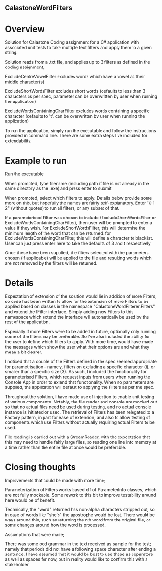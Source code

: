 ## CalastoneWordFilters
 
 
# Overview

Solution for Calastone Coding assignment for a C# application with associated unit tests to take multiple text filters and apply them to a given string.

Solution reads from a .txt file, and applies up to 3 filters as defined in the coding assignment;

ExcludeCentreVowelFilter excludes words which have a vowel as their middle character(s)

ExcludeShortWordsFilter excludes short words (defaults to less than 3 characters as per spec, parameter can be overwritten by user when running the application)

ExcludeWordsContainingCharFilter excludes words containing a specific character (defaults to 't', can be overwritten by user when running the application).

To run the application, simply run the executable and follow the instructions provided in command line. There are some extra steps I've included for extendability.

# Example to run

Run the executable

When prompted, type filename (including path if file is not already in the same directory as the .exe) and press enter to submit

When prompted, select which filters to apply. Details below provide some more on this, but hopefully the names are fairly self-explanatory. Enter "0 1 2" (without quotes) to run all filters, or any subset of that.

If a parameterised Filter was chosen to include (ExcludeShortWordsFilter or ExcludeWordsContainingCharFilter), then user will be prompted to enter a value if they wish. For ExcludeShortWordsFilter, this will determine the minimum length of the word that can be returned, for ExcludeWordsContainingCharFilter, this will define a character to blacklist. User can just press enter here to take the defaults of 3 and t respectively

Once these have been supplied, the filters selected with the parameters chosen (if applicable) will be applied to the file and resulting words which are not removed by the filters will be returned.

# Details

Expectation of extension of the solution would lie in addition of more Filters, so code has been written to allow for the extension of more Filters to be applied based on classes in the namespace "CalastoneWordFilterer.Filters" and extend the IFilter interface. Simply adding new Filters to this namespace which extend the interface will automatically be used by the rest of the application.

Especially if more Filters were to be added in future, optionally only running some of the filters may be preferable. So I've also included the ability for the user to define which filters to apply. With more time, would have made the messages which show the user what their options are and what they mean a bit clearer.

I noticed that a couple of the Filters defined in the spec seemed appropriate for parametrisation - namely, filters on excluding a specific character (t), or smaller than a specific size (3). As such, I included the functionality for parameterised Filters, which request inputs from users when running the Console App in order to extend that functionality. When no parameters are supplied, the application will default to applying the Filters as per the spec.

Throughout the solution, I have made use of injection to enable unit testing of various components. Notably, the file reader and console are mocked out so that no actual files need be used during testing, and no actual console instance is initiated or used. The retrieval of Filters has been relegated to a Factory pattern, in part for ease of extension, and also to allow testing of components which use Filters without actually requiring actual Filters to be used.

File reading is carried out with a StreamReader, with the expectation that this may need to handle fairly large files, so reading one line into memory at a time rather than the entire file at once would be preferable.

# Closing thoughts

Improvements that could be made with more time;

Parameterization of Filters works based off of ParameterInfo classes, which are not fully mockable. Some rework to this bit to improve testability around here would be of benefit.

Technically, the "word" returned has non-alpha characters stripped out, so in case of words like "she's" the apostrophe would be lost. There would be ways around this, such as returning the nth word from the original file, or some changes around how the word is processed.

Assumptions that were made;

There was some odd grammar in the text received as sample for the test; namely that periods did not have a following space character after ending a sentence. I have assumed that it would be best to use these as separators as well as spaces for now, but in reality would like to confirm this with a stakeholder.
